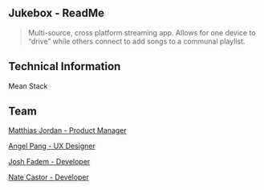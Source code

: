 ## Jukebox - ReadMe

> Multi-source, cross platform streaming app. Allows for one device to “drive” while others connect to add songs to a communal playlist.

## Technical Information

Mean Stack

## Team

[Matthias Jordan - Product Manager](http://iammatthias.com)

[Angel Pang - UX Designer](https://angelpangux.com)

[Josh Fadem - Developer](http://joshfadem.la)

[Nate Castor - Developer](https://github.com/nathan-castor)
